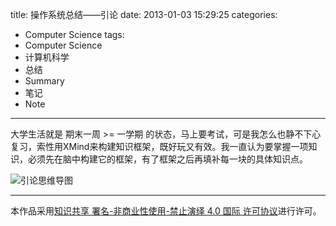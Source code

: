 title: 操作系统总结——引论
date: 2013-01-03 15:29:25
categories:
- Computer Science
tags:
- Computer Science
- 计算机科学
- 总结
- Summary
- 笔记
- Note
---


大学生活就是  期末一周 >= 一学期  的状态，马上要考试，可是我怎么也静不下心复习，索性用XMind来构建知识框架，既好玩又有效。我一直认为要掌握一项知识，必须先在脑中构建它的框架，有了框架之后再填补每一块的具体知识点。

![引论思维导图](http://7b1evr.com1.z0.glb.clouddn.com/illustration%5C%E6%93%8D%E4%BD%9C%E7%B3%BB%E7%BB%9F%E6%80%BB%E7%BB%93%5C%E6%93%8D%E4%BD%9C%E7%B3%BB%E7%BB%9F%E6%80%BB%E7%BB%93_%E5%BC%95%E8%AE%BA.jpg)

<!-- more -->


--------------
本作品采用[知识共享 署名-非商业性使用-禁止演绎 4.0 国际 许可协议](http://creativecommons.org/licenses/by-nc-nd/4.0/)进行许可。

